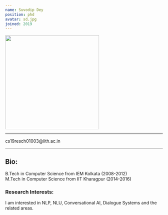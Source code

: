 ```yaml
---
name: Suvodip Dey
position: phd
avatar: sd.jpg
joined: 2019
---
```

 
 <img width="300" src="{{site.baseurl}}/images/people/{{page.avatar}}" data-action="zoom">
 <hr>
<i class="fa fa-envelope-o"></i> cs19resch01003@iith.ac.in 
<hr>

## Bio:
B.Tech in Computer Science from IEM Kolkata (2008-2012)<br>
M.Tech in Computer Science from IIT Kharagpur (2014-2016)

### Research Interests:
<p style="text-align:justify">

I am interested in NLP, NLU, Conversational AI, Dialogue Systems and the related areas.
</p>